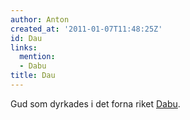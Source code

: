 ```yaml
---
author: Anton
created_at: '2011-01-07T11:48:25Z'
id: Dau
links:
  mention:
  - Dabu
title: Dau
---
```


Gud som dyrkades i det forna riket [Dabu].

  [Dabu]: Dabu
